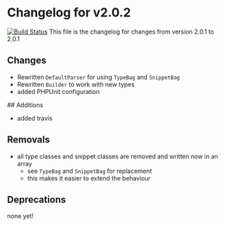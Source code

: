 # Changelog for v2.0.2
[![Build Status](https://travis-ci.org/chrisandchris/symfony-rowmapper.svg?branch=target%2F2.0.2)](https://travis-ci.org/chrisandchris/symfony-rowmapper)
This file is the changelog for changes from version 2.0.1 to 2.0.1

## Changes
* Rewritten `DefaultParser` for using `TypeBag` and `SnippetBag`
* Rewritten `Builder` to work with new types
* added PHPUnit configuration

## Additions
* added travis

## Removals
* all type classes and snippet classes are removed and written now in an array
    * see `TypeBag` and `SnippetBag` for replacement
    * this makes it easier to extend the behaviour
    
## Deprecations
none yet!
